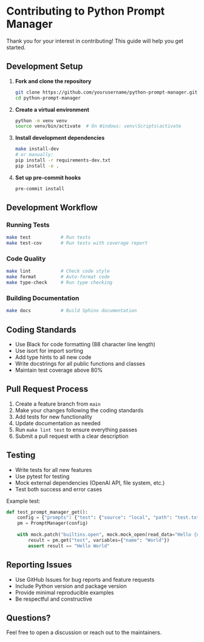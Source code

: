 # Contributing to Python Prompt Manager

Thank you for your interest in contributing! This guide will help you get started.

## Development Setup

1. **Fork and clone the repository**
   ```bash
   git clone https://github.com/yourusername/python-prompt-manager.git
   cd python-prompt-manager
   ```

2. **Create a virtual environment**
   ```bash
   python -m venv venv
   source venv/bin/activate  # On Windows: venv\Scripts\activate
   ```

3. **Install development dependencies**
   ```bash
   make install-dev
   # or manually:
   pip install -r requirements-dev.txt
   pip install -e .
   ```

4. **Set up pre-commit hooks**
   ```bash
   pre-commit install
   ```

## Development Workflow

### Running Tests
```bash
make test           # Run tests
make test-cov       # Run tests with coverage report
```

### Code Quality
```bash
make lint           # Check code style
make format         # Auto-format code
make type-check     # Run type checking
```

### Building Documentation
```bash
make docs           # Build Sphinx documentation
```

## Coding Standards

- Use Black for code formatting (88 character line length)
- Use isort for import sorting
- Add type hints to all new code
- Write docstrings for all public functions and classes
- Maintain test coverage above 80%

## Pull Request Process

1. Create a feature branch from `main`
2. Make your changes following the coding standards
3. Add tests for new functionality
4. Update documentation as needed
5. Run `make lint test` to ensure everything passes
6. Submit a pull request with a clear description

## Testing

- Write tests for all new features
- Use pytest for testing
- Mock external dependencies (OpenAI API, file system, etc.)
- Test both success and error cases

Example test:
```python
def test_prompt_manager_get():
    config = {"prompts": {"test": {"source": "local", "path": "test.txt"}}}
    pm = PromptManager(config)
    
    with mock.patch("builtins.open", mock.mock_open(read_data="Hello {name}")):
        result = pm.get("test", variables={"name": "World"})
        assert result == "Hello World"
```

## Reporting Issues

- Use GitHub Issues for bug reports and feature requests
- Include Python version and package version
- Provide minimal reproducible examples
- Be respectful and constructive

## Questions?

Feel free to open a discussion or reach out to the maintainers.